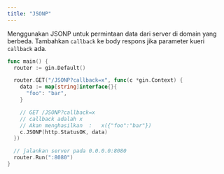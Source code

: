 ```yaml
---
title: "JSONP"
---
```


Menggunakan JSONP untuk permintaan data dari server di domain yang berbeda. Tambahkan `callback` ke body respons jika parameter kueri `callback` ada.

```go
func main() {
  router := gin.Default()

  router.GET("/JSONP?callback=x", func(c *gin.Context) {
    data := map[string]interface{}{
      "foo": "bar",
    }

    // GET /JSONP?callback=x
    // callback adalah x
    // Akan menghasilkan  :   x({"foo":"bar"})
    c.JSONP(http.StatusOK, data)
  })

  // jalankan server pada 0.0.0.0:8080
  router.Run(":8080")
}
```